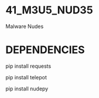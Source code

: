 # 41_M3U5_NUD35
Malware  Nudes

# DEPENDENCIES
pip install requests

pip install telepot

pip install nudepy
